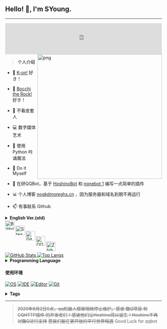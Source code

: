 ## Hello! 👋, I'm SYoung.

<hr>

<html>
<iframe 
        frameborder="no" 
        border="0" 
        marginwidth="0" 
        marginheight="0" 
        width=100% 
        height=100 
        src="https://music.163.com/outchain/player?type=2&id=1446326362&auto=0&height=67"
></iframe>
</html>

<img align="right" src="https://i.loli.net/2021/08/20/Bbtf1cPwZYED5Vg.png" width="400px" alt="png"/>

>**个人介绍**

- 🌱 [K-on!](https://www.bilibili.com/bangumi/play/ss1172/) 好き！

- 🌱 [Bocchi the Rock!]([https://www.bilibili.com/bangumi/play/ss1172/](https://bocchi.rocks/)) 好き！

- 👨 不看皮套人

- 💻 数字媒体艺术

- 🤔 使用 Python 吟诵魔法

- 💬 Do it Myself

- 👯 在研QQBot，基于 [HoshinoBot](https://github.com/Ice-Cirno/HoshinoBot) 和 [nonebot 1]() 编写一点简单的插件

- 📊 个人博客 [nogkdmoreghs.cn](http://nogkdmoreghs.cn/wordpress) ，因为服务器和域名到期不再运行

- 📫 有事联系 Github


<details>
    <summary><strong>English Ver.(old)</strong></summary>

- I am a **amateurish** programmer with **poor skills.** (=  =)
- I generally code with **python**, while php is an alternative method to code.
- I prefer developing **Backend**, though Frontend may being able to accept.
- I used to dream of being a painter. But **the reality made me have to learn a technology💻,**
- and I also came into contact with **programming**.


**Talking about Personal Stuffs:**

- 👨‍🏛 I'm currently a student at **trash university**. (cqie)
- 💻 Major is **Digital media art**. (yeah, even not a computer subject=  =)
- 🌱 I'm working on **Web development and Python**.
- 👯 Now I'm currently learning Japanese.
- 💬 If you have any questions, **ask me at will**. (I may not reply timely.)
- 📫 Please contact me via github or email:
- E-mail: hirasawasu@foxmail.com. 

</details>

<a href="https://space.bilibili.com/34763008">
  <img align="left" alt="Bilibili" width="30px" src="https://cdn.jsdelivr.net/npm/simple-icons@5.10.0/icons/bilibili.svg" />
</a><br>
<a href="https://steamcommunity.com/id/hirasawasu/">
  <img align="left" alt="Steam" width="30px" src="https://cdn.jsdelivr.net/npm/simple-icons@5.10.0/icons/steam.svg" />
</a><br>
<a href="https://github.com/yzp-99/">
  <img align="left" alt="Github" width="30px" src="https://cdn.jsdelivr.net/npm/simple-icons@5.10.0/icons/github.svg" />
</a><br>
<a href="http://wpa.qq.com/msgrd?v=3&uin=2279134404&site=qq&menu=yes">
  <img align="left" alt="QQ" width="30px" src="https://cdn.jsdelivr.net/npm/simple-icons@5.10.0/icons/tencentqq.svg" />
</a><br>
<a href="https://www.zhihu.com/people/tu-shan-su-su-su-su-su">
  <img align="left" alt="Zhihu" width="30px" src="https://cdn.jsdelivr.net/npm/simple-icons@5.10.0/icons/zhihu.svg" />
</a>

<br>
</br>

<a href="https://github.com/Soung2279">
  <img align="center" alt="GitHub Stats" src="https://github-readme-stats.vercel.app/api?username=Soung2279&show_icons=true&hide=contribs&bg_color=F7D6E0,EFF7F6,B2F7EF&theme=" />
</a>
<a href="https://github.com/Soung2279">
  <img align="center" alt="Top Langs" src="https://github-readme-stats.vercel.app/api/top-langs/?username=Soung2279&layout=compact&bg_color=F1FAFB,A0E4F1,7EA6F4&theme=" />
</a>


<details>
    <summary><strong>Programming Language</strong></summary>

##### 正在学习 <br>
[![Python](https://img.shields.io/badge/-Python-3e74a2?style=flat-square&logo=Python&logoColor=fff)](https://www.python.org/)   [![Java](https://img.shields.io/badge/-Java-ab7221?style=flat-square&logo=Java&logoColor=fff)](https://www.oracle.com/java/)
##### 计划学习 <br>
[![Golang](https://img.shields.io/badge/-Go-00ADD8?style=flat-square&logo=Go&logoColor=fff)](https://golang.google.cn/) [![JavaScript](https://img.shields.io/badge/-JavaScript-F7DF1E?style=flat-square&logo=JavaScript&logoColor=fff)](https://developer.mozilla.org/zh-CN/docs/Web/JavaScript)   [![HTML](https://img.shields.io/badge/-HTML-FF4500?style=flat-square&logo=Html5&logoColor=fff)](https://developer.mozilla.org/zh-CN/docs/Web/HTML)  [![CSS](https://img.shields.io/badge/-CSS-4682B4?style=flat-square&logo=CSS3&logoColor=fff)](https://developer.mozilla.org/zh-CN/docs/Web/CSS)
<br>

</details>

#### 使用环境

[![OS](https://img.shields.io/badge/Windows10-0078d6?style=flat-square&logo=windows&logoColor=fff)](https://www.microsoft.com/zh-cn/windows)    [![IDE](https://img.shields.io/badge/Visual%20Studio-purple?style=flat-square&logo=visual-studio)](https://visualstudio.microsoft.com/zh-hans/) [![Editor](https://img.shields.io/badge/Visual%20Studio%20Code-blue?style=flat-square&logo=visual-studio-code)](https://code.visualstudio.com/)  [![Git](https://img.shields.io/badge/Git-yellow?style=flat-square&logo=git)](https://git-scm.com/)


<details>
	<summary><strong>Tags</strong></summary>

[![GitHub](https://img.shields.io/badge/Github-Soung2279-6666CC?style=flat-square&logo=github)](https://github.com/Soung2279)
[![Pixiv](https://img.shields.io/badge/Pixiv-@松尧Soung-0099FF?style=flat-square&logo=pixiv)](http://www.pixiv.net/member.php?id=24463430)
[![BiliBili](https://img.shields.io/badge/BiliBili-松尧尧尧尧尧尧-FB7299?style=flat-square&logo=bilibili)](https://space.bilibili.com/34763008)
[![Steam](https://img.shields.io/badge/Steam-电脑玩家文乃-000033?style=flat-square&logo=steam)](https://steamcommunity.com/id/hirasawasu/)
[![Mail](https://img.shields.io/badge/Foxmail-hirasawasu@foxmail.com-458B00?style=flat-square)](mailto:hirasawasu@foxmail.com)
![Visitors](https://jwenjian-visitor-badge-5.glitch.me/badge?page_id=Soung2279.Soung2279.readme)
</details>

<hr>

>~~2020年8月2日0点，qq机器人框架相继停止维护。感谢 酷Q项目 和 CQHTTP插件 的开发者们！感谢他们让Hoshino得以诞生！Hoshino不再对酷Q进行支持~~
>~~愿我们能在更开放的平行世界相遇~~
>Good Luck for qqbot

